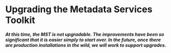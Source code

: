 # Upgrading the Metadata Services Toolkit #

**_At this time, the MST is not upgradable. The improvements have been so significant that it is easier simply to start over. In the future, once there are production installations in the wild, we will work to support upgrades._**